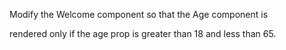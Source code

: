 Modify the Welcome component so that the Age component is

rendered only if the age prop is greater than 18 and less than 65.
